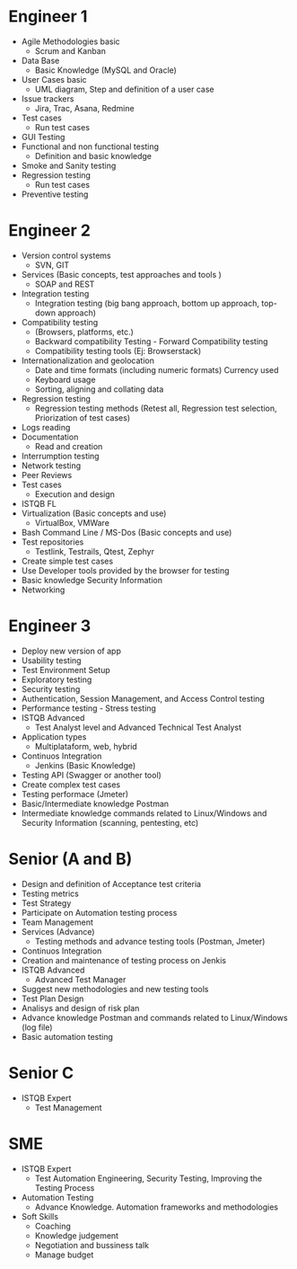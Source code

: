 # Engineer 1

- Agile Methodologies basic
	- Scrum and Kanban
- Data Base
	- Basic Knowledge (MySQL and Oracle)
- User Cases basic
	- UML diagram, Step and definition of a user case
- Issue trackers
	- Jira, Trac, Asana, Redmine
- Test cases
	- Run test cases
- GUI Testing
- Functional and non functional testing
	- Definition and basic knowledge
- Smoke and Sanity testing
- Regression testing
	- Run test cases
- Preventive testing

# Engineer 2

- Version control systems
	-  SVN, GIT
- Services (Basic concepts, test approaches and tools )
	- SOAP and REST
- Integration testing
	- Integration testing (big bang approach, bottom up approach, top-down approach)
- Compatibility testing
	- (Browsers, platforms, etc.)
	- Backward compatibility Testing - Forward Compatibility testing
	- Compatibility testing tools (Ej: Browserstack)
- Internationalization and geolocation
	-  Date and time formats (including numeric formats) Currency used  
	- Keyboard usage  
	- Sorting, aligning and collating data
- Regression testing
	- Regression testing methods (Retest all, Regression test selection, Priorization of test cases)
- Logs reading
- Documentation
	- Read and creation
- Interrumption testing
- Network testing
- Peer Reviews
- Test cases
	- Execution and design
- ISTQB FL
- Virtualization (Basic concepts and use)
	- VirtualBox, VMWare
- Bash Command Line / MS-Dos (Basic concepts and use)
- Test repositories
	- Testlink, Testrails, Qtest, Zephyr
- Create simple test cases
- Use Developer tools provided by the browser for testing
- Basic knowledge Security Information
- Networking

# Engineer 3

- Deploy new version of app
- Usability testing
- Test Environment Setup
- Exploratory testing
- Security testing
- Authentication, Session Management, and Access Control testing
- Performance testing - Stress testing
- ISTQB Advanced
	- Test Analyst level and Advanced Technical Test Analyst
- Application types
	- Multiplataform, web, hybrid
- Continuos Integration
	- Jenkins (Basic Knowledge)
- Testing API (Swagger or another tool)
- Create complex test cases
- Testing performace (Jmeter)
- Basic/Intermediate knowledge Postman
- Intermediate knowledge commands related to Linux/Windows and Security Information (scanning, pentesting, etc)

# Senior (A and B)

- Design and definition of Acceptance test criteria
- Testing metrics
- Test Strategy
- Participate on Automation testing process
- Team Management
- Services (Advance)
	- Testing methods and advance testing tools (Postman, Jmeter)
- Continuos Integration
- Creation and maintenance of testing process on Jenkis
- ISTQB Advanced
	- Advanced Test Manager
- Suggest new methodologies and new testing tools
- Test Plan Design
- Analisys and design of risk plan
- Advance knowledge Postman and commands related to Linux/Windows (log file)
- Basic automation testing

# Senior C

- ISTQB Expert
	- Test Management

# SME

- ISTQB Expert
	- Test Automation Engineering, Security Testing, Improving the Testing Process
- Automation Testing
	- Advance Knowledge. Automation frameworks and methodologies
- Soft Skills
	- Coaching
	- Knowledge judgement
	- Negotiation and bussiness talk
	- Manage budget
